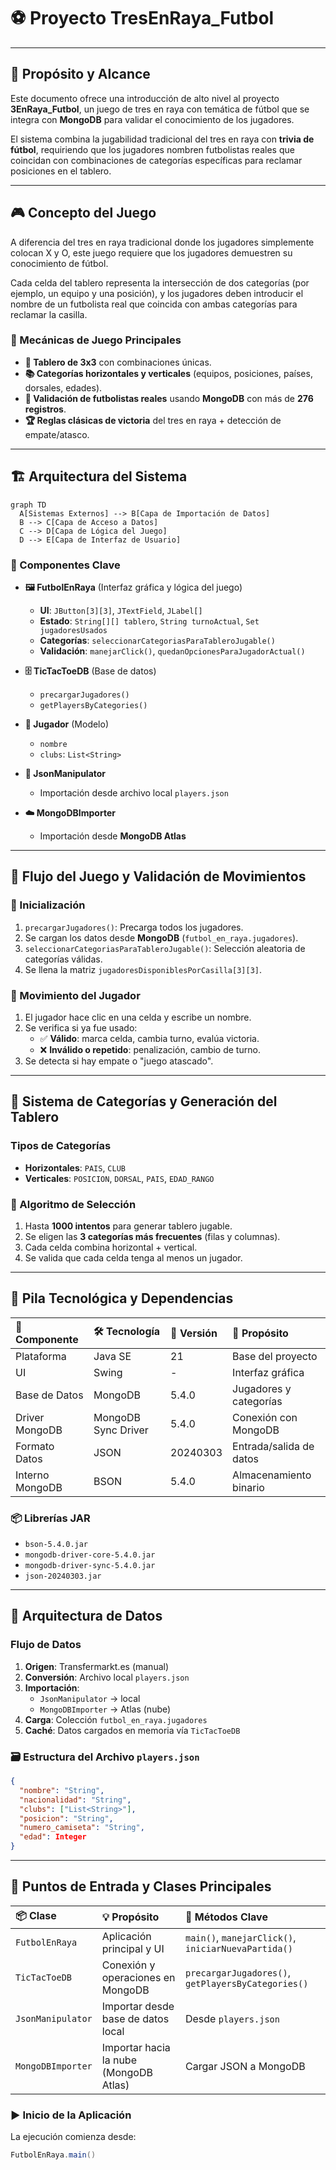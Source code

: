# ⚽ Proyecto TresEnRaya_Futbol

---

## 🎯 Propósito y Alcance

Este documento ofrece una introducción de alto nivel al proyecto **3EnRaya_Futbol**, un juego de tres en raya con temática de fútbol que se integra con **MongoDB** para validar el conocimiento de los jugadores.

El sistema combina la jugabilidad tradicional del tres en raya con **trivia de fútbol**, requiriendo que los jugadores nombren futbolistas reales que coincidan con combinaciones de categorías específicas para reclamar posiciones en el tablero.

---

## 🎮 Concepto del Juego

A diferencia del tres en raya tradicional donde los jugadores simplemente colocan X y O, este juego requiere que los jugadores demuestren su conocimiento de fútbol.

Cada celda del tablero representa la intersección de dos categorías (por ejemplo, un equipo y una posición), y los jugadores deben introducir el nombre de un futbolista real que coincida con ambas categorías para reclamar la casilla.

### 🧩 Mecánicas de Juego Principales

* **🔲 Tablero de 3x3** con combinaciones únicas.
* **📚 Categorías horizontales y verticales** (equipos, posiciones, países, dorsales, edades).
* **🧠 Validación de futbolistas reales** usando **MongoDB** con más de **276 registros**.
* **🏆 Reglas clásicas de victoria** del tres en raya + detección de empate/atasco.

---

## 🏗️ Arquitectura del Sistema

```mermaid
graph TD
  A[Sistemas Externos] --> B[Capa de Importación de Datos]
  B --> C[Capa de Acceso a Datos]
  C --> D[Capa de Lógica del Juego]
  D --> E[Capa de Interfaz de Usuario]
  ```

  ### 🧱 Componentes Clave

* **🖼️ FutbolEnRaya** (Interfaz gráfica y lógica del juego)
    * **UI**: `JButton[3][3]`, `JTextField`, `JLabel[]`
    * **Estado**: `String[][] tablero`, `String turnoActual`, `Set jugadoresUsados`
    * **Categorías**: `seleccionarCategoriasParaTableroJugable()`
    * **Validación**: `manejarClick()`, `quedanOpcionesParaJugadorActual()`

* **🗄️ TicTacToeDB** (Base de datos)
    * `precargarJugadores()`
    * `getPlayersByCategories()`

* **👤 Jugador** (Modelo)
    * `nombre`
    * `clubs`: `List<String>`

* **📄 JsonManipulator**
    * Importación desde archivo local `players.json`

* **☁️ MongoDBImporter**
    * Importación desde **MongoDB Atlas**

---

## 🔁 Flujo del Juego y Validación de Movimientos

### 🔄 Inicialización

1.  `precargarJugadores()`: Precarga todos los jugadores.
2.  Se cargan los datos desde **MongoDB** (`futbol_en_raya.jugadores`).
3.  `seleccionarCategoriasParaTableroJugable()`: Selección aleatoria de categorías válidas.
4.  Se llena la matriz `jugadoresDisponiblesPorCasilla[3][3]`.

### 🎯 Movimiento del Jugador

1.  El jugador hace clic en una celda y escribe un nombre.
2.  Se verifica si ya fue usado:
    * ✅ **Válido**: marca celda, cambia turno, evalúa victoria.
    * ❌ **Inválido o repetido**: penalización, cambio de turno.
3.  Se detecta si hay empate o "juego atascado".

---

## 🧮 Sistema de Categorías y Generación del Tablero

### Tipos de Categorías

* **Horizontales**: `PAIS`, `CLUB`
* **Verticales**: `POSICION`, `DORSAL`, `PAIS`, `EDAD_RANGO`

### 🔧 Algoritmo de Selección

1.  Hasta **1000 intentos** para generar tablero jugable.
2.  Se eligen las **3 categorías más frecuentes** (filas y columnas).
3.  Cada celda combina horizontal + vertical.
4.  Se valida que cada celda tenga al menos un jugador.

---

## 🧰 Pila Tecnológica y Dependencias

| 🔧 Componente   | 🛠️ Tecnología        | 🧾 Versión  | 📌 Propósito                      |
| :-------------- | :------------------- | :---------- | :-------------------------------- |
| Plataforma      | Java SE              | 21          | Base del proyecto                 |
| UI              | Swing                | -           | Interfaz gráfica                  |
| Base de Datos   | MongoDB              | 5.4.0       | Jugadores y categorías            |
| Driver MongoDB  | MongoDB Sync Driver  | 5.4.0       | Conexión con MongoDB              |
| Formato Datos   | JSON                 | 20240303    | Entrada/salida de datos           |
| Interno MongoDB | BSON                 | 5.4.0       | Almacenamiento binario            |

### 📦 Librerías JAR

* `bson-5.4.0.jar`
* `mongodb-driver-core-5.4.0.jar`
* `mongodb-driver-sync-5.4.0.jar`
* `json-20240303.jar`

---

## 🧬 Arquitectura de Datos

### Flujo de Datos

1.  **Origen**: Transfermarkt.es (manual)
2.  **Conversión**: Archivo local `players.json`
3.  **Importación**:
    * `JsonManipulator` → local
    * `MongoDBImporter` → Atlas (nube)
4.  **Carga**: Colección `futbol_en_raya.jugadores`
5.  **Caché**: Datos cargados en memoria vía `TicTacToeDB`

### 🗃️ Estructura del Archivo `players.json`

```json
{
  "nombre": "String",
  "nacionalidad": "String",
  "clubs": ["List<String>"],
  "posicion": "String",
  "numero_camiseta": "String",
  "edad": Integer
}
```

---

## 🚀 Puntos de Entrada y Clases Principales

| 📦 Clase          | 💡 Propósito                       | 🔑 Métodos Clave                                |
| :---------------- | :--------------------------------- | :---------------------------------------------- |
| `FutbolEnRaya`    | Aplicación principal y UI          | `main()`, `manejarClick()`, `iniciarNuevaPartida()` |
| `TicTacToeDB`     | Conexión y operaciones en MongoDB  | `precargarJugadores()`, `getPlayersByCategories()` |
| `JsonManipulator` | Importar desde base de datos local | Desde `players.json`                            |
| `MongoDBImporter` | Importar hacia la nube (MongoDB Atlas) | Cargar JSON a MongoDB                           |

### ▶️ Inicio de la Aplicación

La ejecución comienza desde:

```java
FutbolEnRaya.main()
